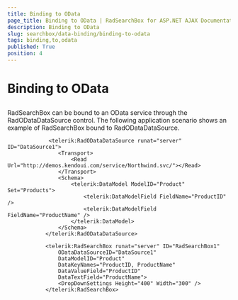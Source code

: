 ```yaml
---
title: Binding to OData
page_title: Binding to OData | RadSearchBox for ASP.NET AJAX Documentation
description: Binding to OData
slug: searchbox/data-binding/binding-to-odata
tags: binding,to,odata
published: True
position: 4
---
```


# Binding to OData



## 

RadSearchBox can be bound to an OData service through the RadODataDataSource control. The following application scenario shows an example of RadSearchBox bound to RadODataDataSource.



````ASPNET
			 <telerik:RadODataDataSource runat="server" ID="DataSource1">
	            <Transport>
	                <Read Url="http://demos.kendoui.com/service/Northwind.svc/"></Read>
	            </Transport>
	            <Schema>
	                <telerik:DataModel ModelID="Product" Set="Products">
	                    <telerik:DataModelField FieldName="ProductID" />
	                    <telerik:DataModelField FieldName="ProductName" />
	                </telerik:DataModel>
	            </Schema>
	        </telerik:RadODataDataSource>
	
	        <telerik:RadSearchBox runat="server" ID="RadSearchBox1" 
	            ODataDataSourceID="DataSource1"
	            DataModelID="Product"
	            DataKeyNames="ProductID, ProductName"
	            DataValueField="ProductID"
	            DataTextField="ProductName">
	            <DropDownSettings Height="400" Width="300" />
	        </telerik:RadSearchBox>
````

